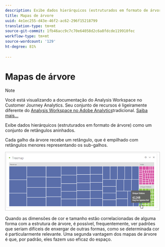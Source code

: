 ```yaml
---
description: Exibe dados hierárquicos (estruturados em formato de árvore) como um conjunto de retângulos aninhados.
title: Mapas de árvore
uuid: 4e1ec255-d43e-46f2-ac62-296f15218799
translation-type: tm+mt
source-git-commit: 1fb46acc9c7c70e64058d2c6a8fdcde119910fec
workflow-type: tm+mt
source-wordcount: '129'
ht-degree: 81%

---
```



# Mapas de árvore

>[!NOTE]
>
>Você está visualizando a documentação do Analysis Workspace no Customer Journey Analytics. Seu conjunto de recursos é ligeiramente diferente do [Analysis Workspace no Adobe Analytics](https://docs.adobe.com/content/help/pt-BR/analytics/analyze/analysis-workspace/home.html)tradicional. [Saiba mais...](/help/getting-started/cja-aa.md)

Exibe dados hierárquicos (estruturados em formato de árvore) como um conjunto de retângulos aninhados.

Cada galho da árvore recebe um retângulo, que é empilhado com retângulos menores representando os sub-galhos.

![](assets/treemap.png)

Quando as dimensões de cor e tamanho estão correlacionadas de alguma forma com a estrutura de árvore, é possível, frequentemente, ver padrões que seriam difíceis de enxergar de outras formas, como se determinada cor é particularmente relevante. Uma segunda vantagem dos mapas de árvore é que, por padrão, eles fazem uso eficaz do espaço.
